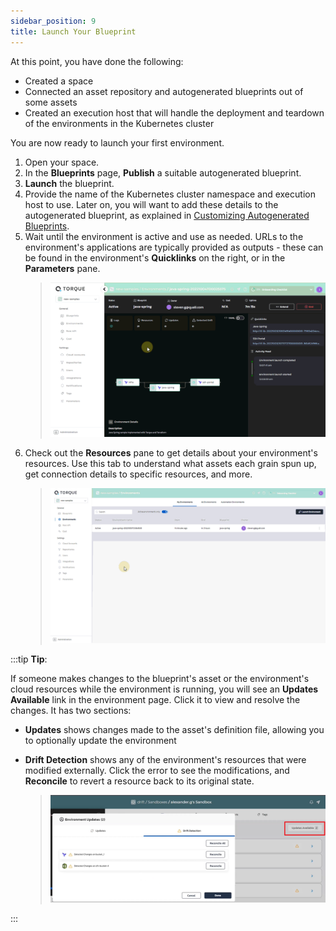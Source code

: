 ```yaml
---
sidebar_position: 9
title: Launch Your Blueprint
---
```


At this point, you have done the following:
* Created a space
* Connected an asset repository and autogenerated blueprints out of some assets
* Created an execution host that will handle the deployment and teardown of the environments in the Kubernetes cluster

You are now ready to launch your first environment.

1. Open your space.
2. In the __Blueprints__ page, __Publish__ a suitable autogenerated blueprint.
3. __Launch__ the blueprint.
4. Provide the name of the Kubernetes cluster namespace and execution host to use. Later on, you will want to add these details to the autogenerated blueprint, as explained in [Customizing Autogenerated Blueprints](/blueprint-designer-guide/customize-blueprints). 
4. Wait until the environment is active and use as needed. URLs to the environment's applications are typically provided as outputs - these can be found in the environment's __Quicklinks__ on the right, or in the __Parameters__ pane.
   > ![Locale Dropdown](/img/outputs.gif)
5. Check out the __Resources__ pane to get details about your environment's resources. Use this tab to understand what assets each grain spun up, get connection details to specific resources, and more.
   > ![Locale Dropdown](/img/resource-details.gif)



:::tip __Tip__:

If someone makes changes to the blueprint's asset or the environment's cloud resources while the environment is running, you will see an __Updates Available__ link in the environment page. Click it to view and resolve the changes. It has two sections: 
* __Updates__ shows changes made to the asset's definition file, allowing you to optionally update the environment
* __Drift Detection__ shows any of the environment's resources that were modified externally. Click the error to see the modifications, and __Reconcile__ to revert a resource back to its original state.

   > ![Locale Dropdown](/img/updates-available.png)

:::